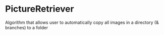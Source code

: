 # PictureRetriever
Algorithm that allows user to automatically copy all images in a directory (&amp; branches) to a folder
